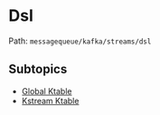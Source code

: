 # Dsl

Path: `messagequeue/kafka/streams/dsl`

## Subtopics
- [Global Ktable](./global_ktable/README.md)
- [Kstream Ktable](./kstream_ktable/README.md)
